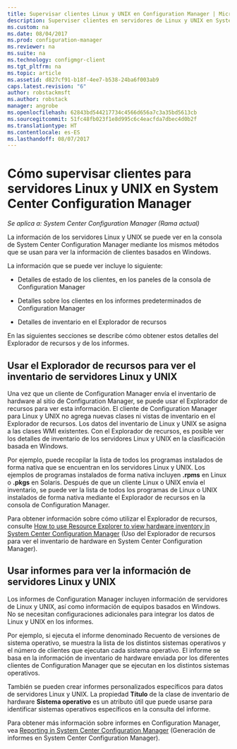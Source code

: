```yaml
---
title: Supervisar clientes Linux y UNIX en Configuration Manager | Microsoft Docs
description: Superviser clientes en servidores de Linux y UNIX en System Center Configuration Manager.
ms.custom: na
ms.date: 08/04/2017
ms.prod: configuration-manager
ms.reviewer: na
ms.suite: na
ms.technology: configmgr-client
ms.tgt_pltfrm: na
ms.topic: article
ms.assetid: d827cf91-b18f-4ee7-b538-24ba6f003ab9
caps.latest.revision: "6"
author: robstackmsft
ms.author: robstack
manager: angrobe
ms.openlocfilehash: 62843bd544217734c4566d656a7c3a35bd5613cb
ms.sourcegitcommit: 51fc48fb023f1e8d995c6c4eacfda7dbec4d0b2f
ms.translationtype: HT
ms.contentlocale: es-ES
ms.lasthandoff: 08/07/2017
---
```

# <a name="how-to-monitor-clients-for-linux-and-unix-servers-in-system-center-configuration-manager"></a>Cómo supervisar clientes para servidores Linux y UNIX en System Center Configuration Manager

*Se aplica a: System Center Configuration Manager (Rama actual)*

La información de los servidores Linux y UNIX se puede ver en la consola de System Center Configuration Manager mediante los mismos métodos que se usan para ver la información de clientes basados en Windows.  

 La información que se puede ver incluye lo siguiente:  

-   Detalles de estado de los clientes, en los paneles de la consola de Configuration Manager  

-   Detalles sobre los clientes en los informes predeterminados de Configuration Manager  

-   Detalles de inventario en el Explorador de recursos  

 En las siguientes secciones se describe cómo obtener estos detalles del Explorador de recursos y de los informes.  

##  <a name="BKMK_UseResourceExpforLnU"></a> Usar el Explorador de recursos para ver el inventario de servidores Linux y UNIX  

 Una vez que un cliente de Configuration Manager envía el inventario de hardware al sitio de Configuration Manager, se puede usar el Explorador de recursos para ver esta información. El cliente de Configuration Manager para Linux y UNIX no agrega nuevas clases ni vistas de inventario en el Explorador de recursos. Los datos del inventario de Linux y UNIX se asigna a las clases WMI existentes. Con el Explorador de recursos, es posible ver los detalles de inventario de los servidores Linux y UNIX en la clasificación basada en Windows.  

 Por ejemplo, puede recopilar la lista de todos los programas instalados de forma nativa que se encuentran en los servidores Linux y UNIX. Los ejemplos de programas instalados de forma nativa incluyen **.rpms** en Linux o **.pkgs** en Solaris. Después de que un cliente Linux o UNIX envía el inventario, se puede ver la lista de todos los programas de Linux o UNIX instalados de forma nativa mediante el Explorador de recursos en la consola de Configuration Manager.  

 Para obtener información sobre cómo utilizar el Explorador de recursos, consulte [How to use Resource Explorer to view hardware inventory in System Center Configuration Manager](../../../core/clients/manage/inventory/use-resource-explorer-to-view-hardware-inventory.md) (Uso del Explorador de recursos para ver el inventario de hardware en System Center Configuration Manager).  

##  <a name="BKMK_UseReportsforLnU"></a> Usar informes para ver la información de servidores Linux y UNIX  
 Los informes de Configuration Manager incluyen información de servidores de Linux y UNIX, así como información de equipos basados en Windows. No se necesitan configuraciones adicionales para integrar los datos de Linux y UNIX en los informes.  

 Por ejemplo, si ejecuta el informe denominado Recuento de versiones de sistema operativo, se muestra la lista de los distintos sistemas operativos y el número de clientes que ejecutan cada sistema operativo. El informe se basa en la información de inventario de hardware enviada por los diferentes clientes de Configuration Manager que se ejecutan en los distintos sistemas operativos.  

 También se pueden crear informes personalizados específicos para datos de servidores Linux y UNIX. La propiedad **Título** de la clase de inventario de hardware **Sistema operativo** es un atributo útil que puede usarse para identificar sistemas operativos específicos en la consulta del informe.  

 Para obtener más información sobre informes en Configuration Manager, vea [Reporting in System Center Configuration Manager](../../../core/servers/manage/reporting.md) (Generación de informes en System Center Configuration Manager).  
